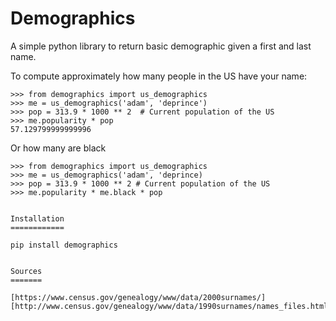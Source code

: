 Demographics
============

A simple python library to return basic demographic given a first and last name. 


To compute approximately how many people in the US have your name: 

````
>>> from demographics import us_demographics
>>> me = us_demographics('adam', 'deprince') 
>>> pop = 313.9 * 1000 ** 2  # Current population of the US
>>> me.popularity * pop
57.129799999999996
````

Or how many are black

````
>>> from demographics import us_demographics
>>> me = us_demographics('adam', 'deprince)
>>> pop = 313.9 * 1000 ** 2 # Current population of the US
>>> me.popularity * me.black * pop


Installation
============

````
    pip install demographics
````

Sources
=======

[https://www.census.gov/genealogy/www/data/2000surnames/]
[http://www.census.gov/genealogy/www/data/1990surnames/names_files.html]

